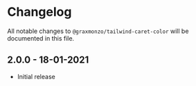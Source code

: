 # Changelog

All notable changes to `@graxmonzo/tailwind-caret-color` will be documented in this file.

## 2.0.0 - 18-01-2021

- Initial release
